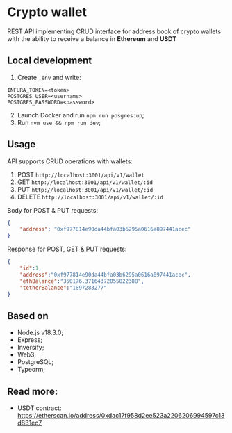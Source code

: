 # Crypto wallet
REST API implementing CRUD interface for address book of crypto wallets with the ability to receive a balance in **Ethereum** and **USDT**

## Local development
1. Create `.env` and write: 
```
INFURA_TOKEN=<token>
POSTGRES_USER=<username>
POSTGRES_PASSWORD=<password>
``` 
2. Launch Docker and run `npm run posgres:up`;
3. Run `nvm use && npm run dev`;

## Usage
API supports CRUD operations with wallets:
1. POST `http://localhost:3001/api/v1/wallet`
2. GET `http://localhost:3001/api/v1/wallet/:id`
3. PUT `http://localhost:3001/api/v1/wallet/:id`
4. DELETE `http://localhost:3001/api/v1/wallet/:id`

Body for POST & PUT requests:
```json
{
    "address": "0xf977814e90da44bfa03b6295a0616a897441acec"
}
```
Response for POST, GET & PUT requests:
```json
{
    "id":1,
    "address":"0xf977814e90da44bfa03b6295a0616a897441acec",
    "ethBalance":"350176.37164372055022388",
    "tetherBalance":"1897283277"
}
```

## Based on
* Node.js v18.3.0;
* Express;
* Inversify;
* Web3;
* PostgreSQL;
* Typeorm;

## Read more:
* USDT contract:
https://etherscan.io/address/0xdac17f958d2ee523a2206206994597c13d831ec7